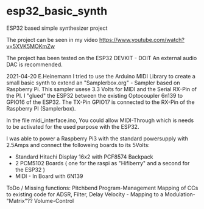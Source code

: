 # esp32_basic_synth
ESP32 based simple synthesizer project

The project can be seen in my video https://www.youtube.com/watch?v=5XVK5MOKmZw

The project has been tested on the ESP32 DEVKIT - DOIT
An external audio DAC is recommended.

2021-04-20 E.Heinemann
I tried to use the Arduino MIDI Library to create a small basic synth to extend an "Samplerbox.org" - Sampler based on Raspberry Pi.
This sampler usese 3.3 Volts for MIDI and the Serial RX-Pin of the PI.
I "glued" the ESP32 between the existing Optocoupler 6n139 to GPIO16 of the ESP32.
The TX-Pin GPIO17 is connected to the RX-Pin of the Raspberry PI (Samplerbox).

In the file midi_interface.ino, You could allow MIDI-Through which is needs to be activated for the used purpose with the ESP32.

I was able to power a Raspberry Pi3 with the standard powersupply with 2.5Amps and connect the followeing boards to its 5Volts:
- Standard Hitachi Display 16x2 with PCF8574 Backpack
- 2 PCM5102 Boards ( one for the raspi as "Hifiberry" and a second for the ESP32 )
- MIDI - In Board with 6N139

ToDo / Missing functions:
Pitchbend 
Program-Management
Mapping of CCs to existing code for ADSR, Filter, Delay
Velocity - Mapping to a Modulation-"Matrix"??
Volume-Control
